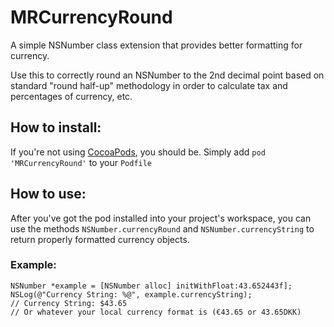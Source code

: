 # MRCurrencyRound

A simple NSNumber class extension that provides better formatting for currency.

Use this to correctly round an NSNumber to the 2nd decimal point based on standard "round half-up" methodology in order to calculate tax and percentages of currency, etc.

## How to install:

If you're not using [CocoaPods](http://cocoapods.org/), you should be. Simply add ```pod 'MRCurrencyRound'``` to your ```Podfile```

## How to use:

After you've got the pod installed into your project's workspace, you can use the methods ```NSNumber.currencyRound``` and ```NSNumber.currencyString``` to return properly formatted currency objects.

### Example:

```
NSNumber *example = [NSNumber alloc] initWithFloat:43.652443f];
NSLog(@"Currency String: %@", example.currencyString);
// Currency String: $43.65
// Or whatever your local currency format is (€43.65 or 43.65DKK)
```
